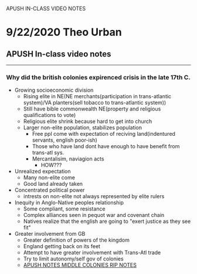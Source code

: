 APUSH IN-CLASS VIDEO NOTES

# 9/22/2020 Theo Urban
## APUSH In-class video notes
***
### Why did the british colonies expirenced crisis in the late 17th C.
 - Growing socioeconomic division
	 - Rising elite in NE(NE merchants(participation in trans-atlantic system)/VA planters(sell tobacco to trans-atlantic system))
	 - Still have bible commonwealth NE(property and religious qualifications to vote)
	 - Religious elite shrink because hard to get into church
	 - Larger non-elite population, stabilizes population
		 - Free ppl come with expectation of reciving land(indentured servants, english poor-ish)
		 - Those who have land dont have enough to have benefit from trans-atl sys.
		 - Mercantalisim, naviagion acts
			 - HOW???
 - Unrealized expectation
	 - Many non-elite come
	 - Good land already taken 
 - Concentrated political power
	 - intrests on non-elite not always represented by elite rulers
 - Inequity in Anglo-Native peoples relationship
	 - Some compliant, some resistance
	 - Complex alliances seen in pequot war and covenant chain
	 - Natives realize that the english are going to "exert justice as they see fit"
 - Greater involvement from GB
	 - Greater definition of powers of the kingdom
	 - England getting back on its feet
	 - Attempt to have greater involvement with Trans-Atl trade
	 - Try to limit autonomy/self gov of colonies
	 - [APUSH NOTES MIDDLE COLONIES RIP NOTES](../../../JUNIOR%20YEAR(Bleh)/APUSH/PERIOD%202/APUSH%20NOTES%20MIDDLE%20COLONIES%20RIP%20NOTES.md)